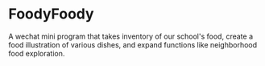 # FoodyFoody
A wechat mini program that takes inventory of our school's food, create a food illustration of various dishes, and expand functions like neighborhood food exploration.
